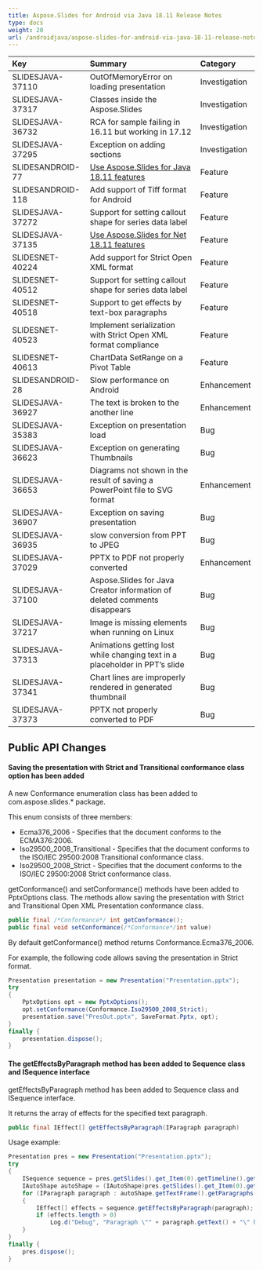 ```yaml
---
title: Aspose.Slides for Android via Java 18.11 Release Notes
type: docs
weight: 20
url: /androidjava/aspose-slides-for-android-via-java-18-11-release-notes/
---
```


|**Key**|**Summary**|**Category**|
| :- | :- | :- |
|SLIDESJAVA-37110|OutOfMemoryError on loading presentation|Investigation|
|SLIDESJAVA-37317|Classes inside the Aspose.Slides|Investigation|
|SLIDESJAVA-36732|RCA for sample failing in 16.11 but working in 17.12|Investigation|
|SLIDESJAVA-37295|Exception on adding sections|Investigation|
|SLIDESANDROID-77|[Use Aspose.Slides for Java 18.11 features](/slides/java/aspose-slides-for-java-18-11-release-notes/)|Feature|
|SLIDESANDROID-118|Add support of Tiff format for Android|Feature|
|SLIDESJAVA-37272|Support for setting callout shape for series data label|Feature|
|SLIDESJAVA-37135|[Use Aspose.Slides for Net 18.11 features](https://docs.aspose.com/display/slidesnet/Aspose.Slides+for+.NET+18.11+Release+Notes)|Feature|
|SLIDESNET-40224|Add support for Strict Open XML format|Feature|
|SLIDESNET-40512|Support for setting callout shape for series data label|Feature|
|SLIDESNET-40518|Support to get effects by text-box paragraphs|Feature|
|SLIDESNET-40523|Implement serialization with Strict Open XML format compliance|Feature|
|SLIDESNET-40613|ChartData SetRange on a Pivot Table|Feature|
|SLIDESANDROID-28|Slow performance on Android|Enhancement|
|SLIDESJAVA-36927|The text is broken to the another line|Enhancement|
|SLIDESJAVA-35383|Exception on presentation load|Bug|
|SLIDESJAVA-36623|Exception on generating Thumbnails|Bug|
|SLIDESJAVA-36653|Diagrams not shown in the result of saving a PowerPoint file to SVG format|Enhancement|
|SLIDESJAVA-36907|Exception on saving presentation|Bug|
|SLIDESJAVA-36935|slow conversion from PPT to JPEG|Bug|
|SLIDESJAVA-37029|PPTX to PDF not properly converted|Enhancement|
|SLIDESJAVA-37100|Aspose.Slides for Java Creator information of deleted comments disappears|Bug|
|SLIDESJAVA-37217|Image is missing elements when running on Linux|Bug|
|SLIDESJAVA-37313|Animations getting lost while changing text in a placeholder in PPT’s slide|Bug|
|SLIDESJAVA-37341|Chart lines are improperly rendered in generated thumbnail|Bug|
|SLIDESJAVA-37373|PPTX not properly converted to PDF|Bug|
## **Public API Changes**
#### **Saving the presentation with Strict and Transitional conformance class option has been added**
A new Conformance enumeration class has been added to com.aspose.slides.* package.

This enum consists of three members:

- Ecma376_2006 - Specifies that the document conforms to the ECMA376:2006.
- Iso29500_2008_Transitional - Specifies that the document conforms to the ISO/IEC 29500:2008 Transitional conformance class.
- Iso29500_2008_Strict - Specifies that the document conforms to the ISO/IEC 29500:2008 Strict conformance class.

getConformance() and setConformance() methods have been added to PptxOptions class.
The methods allow saving the presentation with Strict and Transitional Open XML Presentation conformance class.

``` java
public final /*Conformance*/ int getConformance();
public final void setConformance(/*Conformance*/int value)
```

By default getConformance() method returns Conformance.Ecma376_2006.

For example, the following code allows saving the presentation in Strict format.

``` java
Presentation presentation = new Presentation("Presentation.pptx");
try
{
	PptxOptions opt = new PptxOptions();
	opt.setConformance(Conformance.Iso29500_2008_Strict);
	presentation.save("PresOut.pptx", SaveFormat.Pptx, opt);
}
finally {
	presentation.dispose();
}
```

#### **The getEffectsByParagraph method has been added to Sequence class and ISequence interface**
getEffectsByParagraph method has been added to Sequence class and ISequence interface.

It returns the array of effects for the specified text paragraph.

``` java
public final IEffect[] getEffectsByParagraph(IParagraph paragraph)
```

Usage example:

``` java
Presentation pres = new Presentation("Presentation.pptx");
try
{
	ISequence sequence = pres.getSlides().get_Item(0).getTimeline().getMainSequence();
	IAutoShape autoShape = (IAutoShape)pres.getSlides().get_Item(0).getShapes().get_Item(0);
	for (IParagraph paragraph : autoShape.getTextFrame().getParagraphs())
	{
		IEffect[] effects = sequence.getEffectsByParagraph(paragraph);
		if (effects.length > 0)
			Log.d("Debug", "Paragraph \"" + paragraph.getText() + "\" has " + effects[0].getType() + " effect.");
	}
}
finally {
	pres.dispose();
}
```
